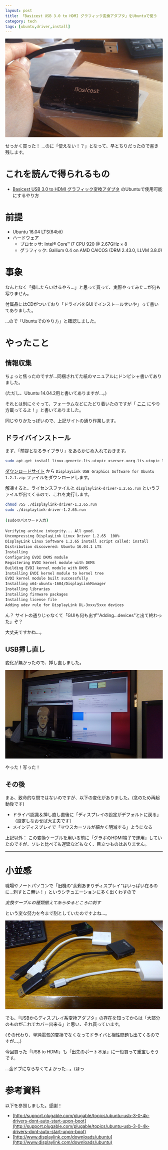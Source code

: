 ```yaml
---
layout: post
title: 「Basicest USB 3.0 to HDMI グラフィック変換アダプタ」をUbuntuで使う
category: tech
tags: [ubuntu,driver,install]
---
```


![Basicest USB 3.0 to HDMI グラフィック変換アダプタ](/images/2016-12-07-overview.png)

せっかく買った！ …のに「使えない！？」となって、早とちりだったので書き残します。

# これを読んで得られるもの

- [Basicest USB 3.0 to HDMI グラフィック変換アダプタ](https://www.amazon.co.jp/Basicest-%E3%82%B0%E3%83%A9%E3%83%95%E3%82%A3%E3%83%83%E3%82%AF-%E3%82%A2%E3%83%80%E3%83%97%E3%82%BF%E3%83%BC-Displaylink-Win10%E5%AF%BE%E5%BF%9C%E3%80%90%E7%9B%B8%E6%80%A7%E4%BF%9D%E8%A8%BC%E4%BB%98%E3%81%8D%E3%80%91/dp/B015XESLTO) のUbuntuで使用可能にするやり方

# 前提

- Ubuntu 16.04 LTS(64bit)
- ハードウェア
  - プロセッサ: Intel® Core™ i7 CPU 920 @ 2.67GHz × 8
  - グラフィック: Gallium 0.4 on AMD CAICOS (DRM 2.43.0, LLVM 3.8.0)

# 事象

なんとなく「挿したらいけるやろ…」と思って買って、実際やってみた…が何も写りません。

付属品にはCDがついており「ドライバをGUIでインストールせいや」って書いてありました。

…ので「Ubuntuでのやり方」と確認しました。

# やったこと

## 情報収集

ちょっと焦ったのですが…同梱されてた紙のマニュアルにドンピシャ書いてありました。

(ただし、Ubuntu 14.04.2用と書いてありますが…。)

それとは別にぐぐって、フォーラムなどにたどり着いたのですが「 [ここ](http://support.displaylink.com/knowledgebase/articles/615714#ubuntu) にやり方載ってるよ！」と書いてありました。

同じやりかたっぽいので、上記サイトの通り作業します。

## ドライバインストール

まず、「前提となるライブラリ」をあらかじめ入れておきます。

```bash
sudo apt-get install linux-generic-lts-utopic xserver-xorg-lts-utopic libegl1-mesa-drivers-lts-utopic xserver-xorg-video-all-lts-utopic xserver-xorg-input-all-lts-utopic linux-signed-generic-lts-utopic
```

[ダウンロードサイト](http://www.displaylink.com/downloads/ubuntu) から `DisplayLink USB Graphics Software for Ubuntu 1.2.1.zip` ファイルをダウンロードします。

解凍すると、ライセンスファイルと `displaylink-driver-1.2.65.run` というファイルが出てくるので、これを実行します。

```bash
chmod 755 ./displaylink-driver-1.2.65.run
sudo ./displaylink-driver-1.2.65.run

(sudoのパスワード入力)

Verifying archive integrity... All good.
Uncompressing DisplayLink Linux Driver 1.2.65  100%  
DisplayLink Linux Software 1.2.65 install script called: install
Distribution discovered: Ubuntu 16.04.1 LTS
Installing
Configuring EVDI DKMS module
Registering EVDI kernel module with DKMS
Building EVDI kernel module with DKMS
Installing EVDI kernel module to kernel tree
EVDI kernel module built successfully
Installing x64-ubuntu-1604/DisplayLinkManager
Installing libraries
Installing firmware packages
Installing license file
Adding udev rule for DisplayLink DL-3xxx/5xxx devices
```

ん？ サイトの通りじゃなくて「GUIも何も出ず"Adding...devices"と出て終わった」ぞ？

大丈夫ですかね…。

## USB挿し直し

変化が無かったので、挿し直しました。

![OK](/images/2016-12-07-display-ok.png)

やった！写った！

## その後

まぁ、致命的な問ではないのですが、以下の変化がありました。(念のため再起動後です)

- ドライバ認識＆挿し直し直後に「ディスプレイの設定がデフォルトに戻る」（設定しなおせば大丈夫です）
- メインディスプレイで「マウスカーソルが細かく明滅する」ようになる

上記以外： この変換ケーブルを用いる前に「グラボのHDMI端子で運用」していたのですが、ソレと比べても遅延などもなく、目立つものはありません。

---

# 小並感

職場やノートパソコンで「旧機の"余剰あまりディスプレイ"はいっぱい在るのに…刺すとこ無い！」というシチュエーションに多く出くわすので

_変換ケーブルの種類揃えてあらゆるところに刺す_

という変な努力を今まで割としていたのですよね…。

![いろんな端子toRGB/HDMI](/images/2016-12-07-converters.png)

でも、「USBからディスプレイ系変換アダプタ」の存在を知ってからは「大部分のものがこれでカバー出来る」と思い、それ買っています。

(その代わり、単純電気的変換でなくなってドライバと相性問題も出てくるのですが…。)

今回買った「USB to HDMI」も「出先のポート不足」に一役買って重宝しそうです。

…金ドブにならなくてよかった…。(ほっ

# 参考資料

以下を参照しました。感謝！

- [http://support.plugable.com/plugable/topics/ubuntu-usb-3-0-4k-drivers-dont-auto-start-upon-boot](http://support.plugable.com/plugable/topics/ubuntu-usb-3-0-4k-drivers-dont-auto-start-upon-boot)
- [http://www.displaylink.com/downloads/ubuntu](http://www.displaylink.com/downloads/ubuntu)
